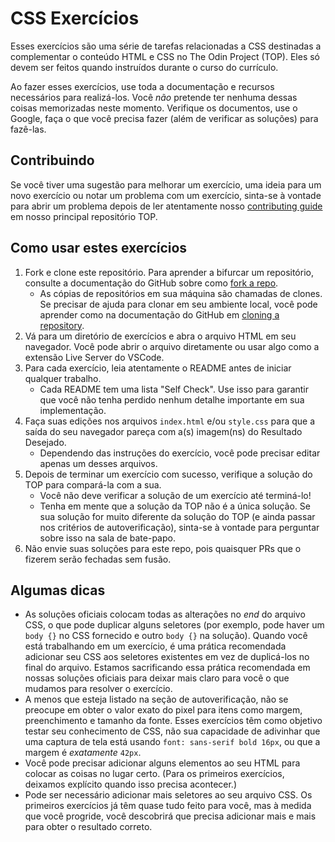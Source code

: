 # CSS Exercícios

Esses exercícios são uma série de tarefas relacionadas a CSS destinadas a complementar o conteúdo HTML e CSS no The Odin Project (TOP). Eles só devem ser feitos quando instruídos durante o curso do currículo.

Ao fazer esses exercícios, use toda a documentação e recursos necessários para realizá-los. Você _não_ pretende ter nenhuma dessas coisas memorizadas neste momento. Verifique os documentos, use o Google, faça o que você precisa fazer (além de verificar as soluções) para fazê-las.

## Contribuindo

Se você tiver uma sugestão para melhorar um exercício, uma ideia para um novo exercício ou notar um problema com um exercício, sinta-se à vontade para abrir um problema depois de ler atentamente nosso [contributing guide](https://github.com/TheOdinProject/theodinproject/blob/main/CONTRIBUTING.md) em nosso principal repositório TOP.

## Como usar estes exercícios

1. Fork e clone este repositório. Para aprender a bifurcar um repositório, consulte a documentação do GitHub sobre como [fork a repo](https://docs.github.com/en/get-started/quickstart/fork-a-repo). 
    * As cópias de repositórios em sua máquina são chamadas de clones. Se precisar de ajuda para clonar em seu ambiente local, você pode aprender como na documentação do GitHub em [cloning a repository](https://docs.github.com/en/github/creating-cloning-and-archiving-repositories/cloning-a-repository-from-github/cloning-a-repository).
2. Vá para um diretório de exercícios e abra o arquivo HTML em seu navegador. Você pode abrir o arquivo diretamente ou usar algo como a extensão Live Server do VSCode.
3. Para cada exercício, leia atentamente o README antes de iniciar qualquer trabalho.
    * Cada README tem uma lista "Self Check". Use isso para garantir que você não tenha perdido nenhum detalhe importante em sua implementação.
4. Faça suas edições nos arquivos `index.html` e/ou `style.css` para que a saída do seu navegador pareça com a(s) imagem(ns) do Resultado Desejado.
    * Dependendo das instruções do exercício, você pode precisar editar apenas um desses arquivos.
5. Depois de terminar um exercício com sucesso, verifique a solução do TOP para compará-la com a sua.
   * Você não deve verificar a solução de um exercício até terminá-lo!
   * Tenha em mente que a solução da TOP não é a única solução. Se sua solução for muito diferente da solução do TOP (e ainda passar nos critérios de autoverificação), sinta-se à vontade para perguntar sobre isso na sala de bate-papo.
6. Não envie suas soluções para este repo, pois quaisquer PRs que o fizerem serão fechadas sem fusão.

## Algumas dicas
- As soluções oficiais colocam todas as alterações no _end_ do arquivo CSS, o que pode duplicar alguns seletores (por exemplo, pode haver um `body {}` no CSS fornecido e outro `body {}` na solução). Quando você está trabalhando em um exercício, é uma prática recomendada adicionar seu CSS aos seletores existentes em vez de duplicá-los no final do arquivo. Estamos sacrificando essa prática recomendada em nossas soluções oficiais para deixar mais claro para você o que mudamos para resolver o exercício.
- A menos que esteja listado na seção de autoverificação, não se preocupe em obter o valor exato do pixel para itens como margem, preenchimento e tamanho da fonte. Esses exercícios têm como objetivo testar seu conhecimento de CSS, não sua capacidade de adivinhar que uma captura de tela está usando `font: sans-serif bold 16px`, ou que a margem é _exatamente_ `42px`.
- Você pode precisar adicionar alguns elementos ao seu HTML para colocar as coisas no lugar certo. (Para os primeiros exercícios, deixamos explícito quando isso precisa acontecer.)
- Pode ser necessário adicionar mais seletores ao seu arquivo CSS. Os primeiros exercícios já têm quase tudo feito para você, mas à medida que você progride, você descobrirá que precisa adicionar mais e mais para obter o resultado correto.
